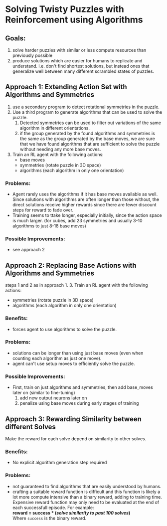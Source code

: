 # Solving Twisty Puzzles with Reinforcement using Algorithms

## Goals:
1. solve harder puzzles with similar or less compute resources than previously possible
2. produce solutions which are easier for humans to replicate and understand.
    i.e. don't find shortest solutions, but instead ones that generalize well between many different scrambled states of puzzles.

## Approach 1: Extending Action Set with Algorithms and Symmetries
1. use a secondary program to detect rotational symmetries in the puzzle.
2. Use a third program to generate algorithms that can be used to solve the puzzle.
   1. Detected symmetries can be used to filter out variations of the same algorithm in different orientations.
   2. if the group generated by the found algorithms and symmetries is the same as the group generated by the base moves, we are sure that we have found algorithms that are sufficient to solve the puzzle without needing any more base moves.
3. Train an RL agent with the following actions:
   - base moves
   - symmetries (rotate puzzle in 3D space)
   - algorithms (each algorithm in only one orientation)

### Problems:
- Agent rarely uses the algorithms if it has base moves available as well.  
  Since solutions with algorithms are often longer than those without, the direct solutions receive higher rewards since there are fewer discount steps for reward to fade over.
- Training seems to ttake longer, especially initially, since the action space is much larger. (for cubes, add 23 symmetries and usually 3-10 algorithms to just 8-18 base moves)

### Possible Improvements:
- see approach 2

## Approach 2: Replacing Base Actions with Algorithms and Symmetries
steps 1 and 2 as in approach 1.
3. Train an RL agent with the following actions:
   - symmetries (rotate puzzle in 3D space)
   - algorithms (each algorithm in only one orientation)

### Benefits:
- forces agent to use algorithms to solve the puzzle.

### Problems:
- solutions can be longer than using just base moves (even when counting each algorithm as just one move).
- agent can't use setup moves to efficiently solve the puzzle.

### Possible Improvements:
- First, train on just algorithms and symmetries, then add base_moves later on (similar to fine-tuning)
  1. add new output neurons later on
  2. penalize using base moves during early stages of training


## Approach 3: Rewarding Similarity between different Solves
Make the reward for each solve depend on similarity to other solves.

### Benefits:
- No explicit algorithm generation step required

### Problems:
- not guaranteed to find algorithms that are easily understood by humans.
- crafting a suitable reward function is difficult and this function is likely a lot more compute intensive than a binary reward, adding to training time.  
  Expensive reward function may only need to be evaluated at the end of each successfull episode. For example:  
  **reward = success * (_solve similarity to past 100 solves_)**  
  Where `success` is the binary reward.
